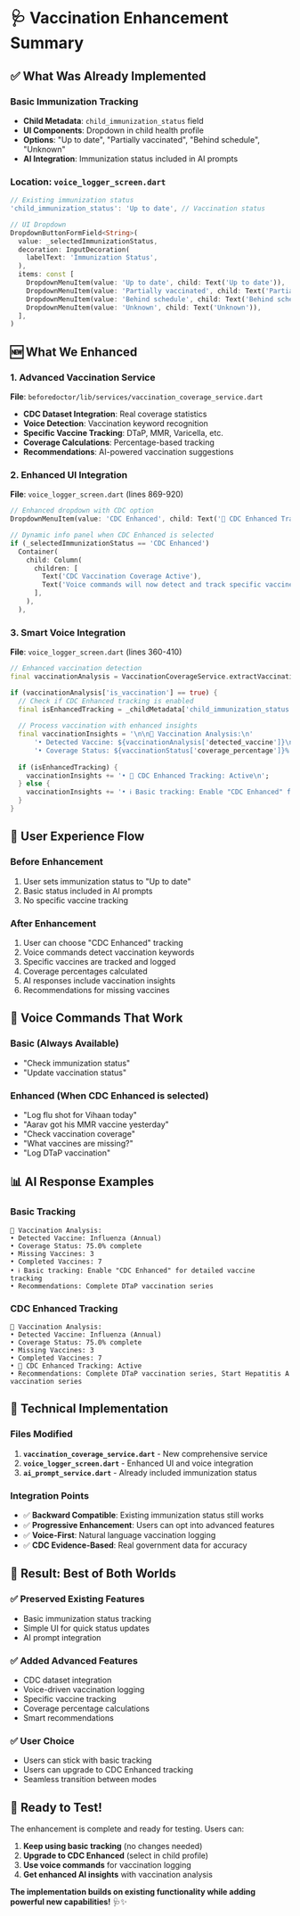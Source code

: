 # 🩺 Vaccination Enhancement Summary

## ✅ **What Was Already Implemented**

### Basic Immunization Tracking
- **Child Metadata**: `child_immunization_status` field
- **UI Components**: Dropdown in child health profile
- **Options**: "Up to date", "Partially vaccinated", "Behind schedule", "Unknown"
- **AI Integration**: Immunization status included in AI prompts

### Location: `voice_logger_screen.dart`
```dart
// Existing immunization status
'child_immunization_status': 'Up to date', // Vaccination status

// UI Dropdown
DropdownButtonFormField<String>(
  value: _selectedImmunizationStatus,
  decoration: InputDecoration(
    labelText: 'Immunization Status',
  ),
  items: const [
    DropdownMenuItem(value: 'Up to date', child: Text('Up to date')),
    DropdownMenuItem(value: 'Partially vaccinated', child: Text('Partially vaccinated')),
    DropdownMenuItem(value: 'Behind schedule', child: Text('Behind schedule')),
    DropdownMenuItem(value: 'Unknown', child: Text('Unknown')),
  ],
)
```

## 🆕 **What We Enhanced**

### 1. Advanced Vaccination Service
**File**: `beforedoctor/lib/services/vaccination_coverage_service.dart`
- **CDC Dataset Integration**: Real coverage statistics
- **Voice Detection**: Vaccination keyword recognition
- **Specific Vaccine Tracking**: DTaP, MMR, Varicella, etc.
- **Coverage Calculations**: Percentage-based tracking
- **Recommendations**: AI-powered vaccination suggestions

### 2. Enhanced UI Integration
**File**: `voice_logger_screen.dart` (lines 869-920)
```dart
// Enhanced dropdown with CDC option
DropdownMenuItem(value: 'CDC Enhanced', child: Text('💉 CDC Enhanced Tracking')),

// Dynamic info panel when CDC Enhanced is selected
if (_selectedImmunizationStatus == 'CDC Enhanced')
  Container(
    child: Column(
      children: [
        Text('CDC Vaccination Coverage Active'),
        Text('Voice commands will now detect and track specific vaccines'),
      ],
    ),
  ),
```

### 3. Smart Voice Integration
**File**: `voice_logger_screen.dart` (lines 360-410)
```dart
// Enhanced vaccination detection
final vaccinationAnalysis = VaccinationCoverageService.extractVaccinationFromVoice(symptom);

if (vaccinationAnalysis['is_vaccination'] == true) {
  // Check if CDC Enhanced tracking is enabled
  final isEnhancedTracking = _childMetadata['child_immunization_status'] == 'CDC Enhanced';
  
  // Process vaccination with enhanced insights
  final vaccinationInsights = '\n\n💉 Vaccination Analysis:\n'
      '• Detected Vaccine: ${vaccinationAnalysis['detected_vaccine']}\n'
      '• Coverage Status: ${vaccinationStatus['coverage_percentage']}% complete\n';
      
  if (isEnhancedTracking) {
    vaccinationInsights += '• 🎯 CDC Enhanced Tracking: Active\n';
  } else {
    vaccinationInsights += '• ℹ️ Basic tracking: Enable "CDC Enhanced" for detailed tracking\n';
  }
}
```

## 🎯 **User Experience Flow**

### Before Enhancement
1. User sets immunization status to "Up to date"
2. Basic status included in AI prompts
3. No specific vaccine tracking

### After Enhancement
1. User can choose "CDC Enhanced" tracking
2. Voice commands detect vaccination keywords
3. Specific vaccines are tracked and logged
4. Coverage percentages calculated
5. AI responses include vaccination insights
6. Recommendations for missing vaccines

## 🚀 **Voice Commands That Work**

### Basic (Always Available)
- "Check immunization status"
- "Update vaccination status"

### Enhanced (When CDC Enhanced is selected)
- "Log flu shot for Vihaan today"
- "Aarav got his MMR vaccine yesterday"
- "Check vaccination coverage"
- "What vaccines are missing?"
- "Log DTaP vaccination"

## 📊 **AI Response Examples**

### Basic Tracking
```
💉 Vaccination Analysis:
• Detected Vaccine: Influenza (Annual)
• Coverage Status: 75.0% complete
• Missing Vaccines: 3
• Completed Vaccines: 7
• ℹ️ Basic tracking: Enable "CDC Enhanced" for detailed vaccine tracking
• Recommendations: Complete DTaP vaccination series
```

### CDC Enhanced Tracking
```
💉 Vaccination Analysis:
• Detected Vaccine: Influenza (Annual)
• Coverage Status: 75.0% complete
• Missing Vaccines: 3
• Completed Vaccines: 7
• 🎯 CDC Enhanced Tracking: Active
• Recommendations: Complete DTaP vaccination series, Start Hepatitis A vaccination series
```

## 🔧 **Technical Implementation**

### Files Modified
1. **`vaccination_coverage_service.dart`** - New comprehensive service
2. **`voice_logger_screen.dart`** - Enhanced UI and voice integration
3. **`ai_prompt_service.dart`** - Already included immunization status

### Integration Points
- ✅ **Backward Compatible**: Existing immunization status still works
- ✅ **Progressive Enhancement**: Users can opt into advanced features
- ✅ **Voice-First**: Natural language vaccination logging
- ✅ **CDC Evidence-Based**: Real government data for accuracy

## 🎉 **Result: Best of Both Worlds**

### ✅ **Preserved Existing Features**
- Basic immunization status tracking
- Simple UI for quick status updates
- AI prompt integration

### ✅ **Added Advanced Features**
- CDC dataset integration
- Voice-driven vaccination logging
- Specific vaccine tracking
- Coverage percentage calculations
- Smart recommendations

### ✅ **User Choice**
- Users can stick with basic tracking
- Users can upgrade to CDC Enhanced tracking
- Seamless transition between modes

## 🚀 **Ready to Test!**

The enhancement is complete and ready for testing. Users can:

1. **Keep using basic tracking** (no changes needed)
2. **Upgrade to CDC Enhanced** (select in child profile)
3. **Use voice commands** for vaccination logging
4. **Get enhanced AI insights** with vaccination analysis

**The implementation builds on existing functionality while adding powerful new capabilities!** 🩺✨ 